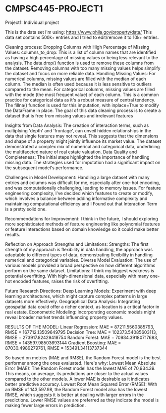 # CMPSC445-PROJECT1
Project1: Individual project

This is the data set I'm using: https://www.phila.gov/property/data/
This data set contains 500k+ entries and I tried to edit/remove it to 10k+ entries.

Cleaning process:
Dropping Columns with High Percentage of Missing Values: columns_to_drop: This is a list of column names that are identified as having a high percentage of missing values or being less relevant to the analysis.
The data.drop() function is used to remove these columns from the dataset. Removing columns with too many missing values helps simplify the dataset and focus on more reliable data.
Handling Missing Values: For numerical columns, missing values are filled with the median of each column. The median is often used because it is less sensitive to outliers compared to the mean. For categorical columns, missing values are filled with the mode (the most frequent value) of each column. This is a common practice for categorical data as it's a robust measure of central tendency. The fillna() function is used for this imputation, with inplace=True to modify the DataFrame in place.
The goal of this data cleaning process is to create a dataset that is free from missing values and irrelevant features

Insights from Data Analysis:
The creation of interaction terms, such as multiplying 'depth' and 'frontage', can unveil hidden relationships in the data that single features may not reveal. This suggests that the dimensions and shape of a property might jointly influence its market value. The dataset demonstrated a complex mix of numerical and categorical data, underlining the multifaceted nature of real estate valuation.
Data Quality and Completeness: The initial steps highlighted the importance of handling missing data. The strategies used for imputation had a significant impact on the subsequent model's performance.

Challenges in Model Development:
Handling a large dataset with many entries and columns was difficult for me, especially after one-hot encoding, and was computationally challenging, leading to memory issues. For feature engineering complexity, I've decided which features to create or modify, which involves a balance between adding informative complexity and maintaining computational efficiency and I Found out that Interaction Term is a pretty solid one.

Recommendations for Improvement:
I think in the future, I should exploring more sophisticated methods of feature engineering like polynomial features or feature interactions based on domain knowledge so it could make better results.

Reflection on Approach Strengths and Limitations:
Strengths:
The first strength of my approach is flexibility in data handling, the approach was adaptable to different types of data, demonstrating flexibility in handling numerical and categorical variables.
Diverse Model Evaluation: The use of various models provided a broad perspective on how different algorithms perform on the same dataset.
Limitations:
I think my biggest weakness is potential overfitting. With high-dimensional data, especially with many one-hot encoded features, raises the risk of overfitting.

Future Research Directions:
Deep Learning Models: Experiment with deep learning architectures, which might capture complex patterns in large datasets more effectively.
Geographical Data Analysis: Integrating geospatial data could offer a richer context, as location is a critical factor in real estate.
Econometric Modeling: Incorporating economic models might reveal broader market trends influencing property values.

RESULTS OF THE MODEL:
Linear Regression: MAE = 87211.5560385793, RMSE = 167712.13509649795
Decision Tree: MAE = 102373.54085603113, RMSE = 273917.82429418754
Random Forest: MAE = 70934.39180717683, RMSE = 143597.98503693144
Gradient Boosting: MAE = 87030.4989279761, RMSE = 153491.34113737344

So based on metrics (MAE and RMSE), the Random Forest model is the best performer among the ones evaluated. Here's why:
Lowest Mean Absolute Error (MAE): The Random Forest model has the lowest MAE of 70,934.39. This means, on average, its predictions are closer to the actual values compared to the other models. A lower MAE is desirable as it indicates better predictive accuracy.
Lowest Root Mean Squared Error (RMSE): With an RMSE of 143,597.98, the Random Forest model also has the lowest RMSE, which suggests it is better at dealing with larger errors in the predictions. Lower RMSE values are preferred as they indicate the model is making fewer large errors in prediction.
